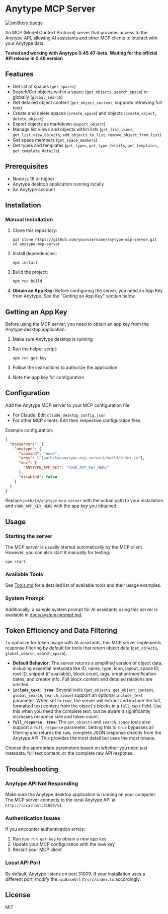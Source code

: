 # Anytype MCP Server

[![smithery badge](https://smithery.ai/badge/@Qwinty/anytype-mcp)](https://smithery.ai/server/@Qwinty/anytype-mcp)

An MCP (Model Context Protocol) server that provides access to the Anytype API, allowing AI assistants and other MCP clients to interact with your Anytype data.

**Tested and working with Anytype 0.45.47-beta.**
**Waiting for the official API release in 0.46 version**

## Features

- Get list of spaces (`get_spaces`)
- Search/Get objects within a space (`get_objects`, `search_space`) or globally (`global_search`)
- Get detailed object content (`get_object_content`, supports retrieving full text)
- Create and delete spaces (`create_space`) and objects (`create_object`, `delete_object`)
- Export objects as markdown (`export_object`)
- Manage list views and objects within lists (`get_list_views`, `get_list_view_objects`, `add_objects_to_list`, `remove_object_from_list`)
- Get space members (`get_space_members`)
- Get types and templates (`get_types`, `get_type_details`, `get_templates`, `get_template_details`)

## Prerequisites

- Node.js 18 or higher
- Anytype desktop application running locally
- An Anytype account

## Installation

### Manual Installation

1. Clone this repository:

   ```cli
   git clone https://github.com/yourusername/anytype-mcp-server.git
   cd anytype-mcp-server
   ```

2. Install dependencies:

   ```node
   npm install
   ```

3. Build the project:

   ```node
   npm run build
   ```

4. **Obtain an App Key:** Before configuring the server, you need an App Key from Anytype. See the "Getting an App Key" section below.

## Getting an App Key

Before using the MCP server, you need to obtain an app key from the Anytype desktop application:

1. Make sure Anytype desktop is running
2. Run the helper script:

   ```node
   npm run get-key
   ```

3. Follow the instructions to authorize the application
4. Note the app key for configuration

## Configuration

Add the Anytype MCP server to your MCP configuration file:

- For Claude: Edit `claude_desktop_config.json`
- For other MCP clients: Edit their respective configuration files

Example configuration:

```json
{
  "mcpServers": {
    "anytype": {
      "command": "node",
      "args": ["{path/to/anytype-mcp-server}/build/index.js"],
      "env": {
        "ANYTYPE_APP_KEY": "YOUR_APP_KEY_HERE"
      },
      "disabled": false
    }
  }
}
```

Replace `path/to/anytype-mcp-server` with the actual path to your installation and `YOUR_APP_KEY_HERE` with the app key you obtained.

## Usage

### Starting the server

The MCP server is usually started automatically by the MCP client. However, you can also start it manually for testing:

```node
npm start
```

### Available Tools

See [Tools.md](docs/Tools.md) for a detailed list of available tools and their usage examples.

### System Prompt

Additionally, a sample system prompt for AI assistants using this server is available in [docs/system-prompt.md](docs/system-prompt.md).

## Token Efficiency and Data Filtering

To optimize for token usage with AI assistants, this MCP server implements response filtering by default for tools that return object data (`get_objects`, `global_search`, `search_space`).

- **Default Behavior:** The server returns a simplified version of object data, including essential metadata like ID, name, type, icon, layout, space ID, root ID, snippet (if available), block count, tags, creation/modification dates, and creator info. Full block content and detailed relations are omitted.
- **`include_text: true`:** Several tools (`get_objects`, `get_object_content`, `global_search`, `search_space`) support an optional `include_text` parameter. When set to `true`, the server will extract and include the full, formatted text content from the object's blocks in a `full_text` field. Use this when you need the complete text, but be aware it significantly increases response size and token count.
- **`full_response: true`:** The `get_objects` and `search_space` tools also support a `full_response` parameter. Setting this to `true` bypasses all filtering and returns the raw, complete JSON response directly from the Anytype API. This provides the most detail but uses the most tokens.

Choose the appropriate parameters based on whether you need just metadata, full text content, or the complete raw API response.

## Troubleshooting

### Anytype API Not Responding

Make sure the Anytype desktop application is running on your computer. The MCP server connects to the local Anytype API at `http://localhost:31009/v1`.

### Authentication Issues

If you encounter authentication errors:

1. Run `npm run get-key` to obtain a new app key
2. Update your MCP configuration with the new key
3. Restart your MCP client

### Local API Port

By default, Anytype listens on port 31009. If your installation uses a different port, modify the `apiBaseUrl` in `src/index.ts` accordingly.

## License

MIT
